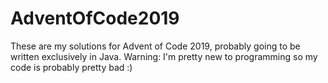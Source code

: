 # AdventOfCode2019

These are my solutions for Advent of Code 2019, probably going to be written exclusively in Java. 
Warning: I'm pretty new to programming so my code is probably pretty bad :)
